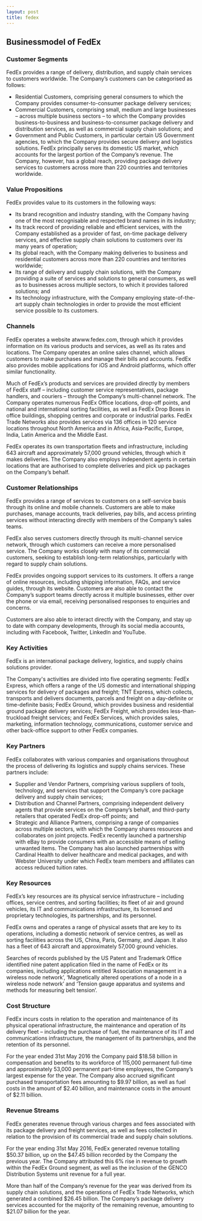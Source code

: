 ```yaml
---
layout: post
title: fedex
---
```


Businessmodel of FedEx
-----------------------

### Customer Segments

FedEx provides a range of delivery, distribution, and supply chain services to customers worldwide. The Company’s customers can be categorised as follows:

 * Residential Customers, comprising general consumers to which the Company provides consumer-to-consumer package delivery services;
* Commercial Customers, comprising small, medium and large businesses – across multiple business sectors – to which the Company provides business-to-business and business-to-consumer package delivery and distribution services, as well as commercial supply chain solutions; and
* Government and Public Customers, in particular certain US Government agencies, to which the Company provides secure delivery and logistics solutions.
 FedEx principally serves its domestic US market, which accounts for the largest portion of the Company’s revenue. The Company, however, has a global reach, providing package delivery services to customers across more than 220 countries and territories worldwide.

### Value Propositions

FedEx provides value to its customers in the following ways:

 * Its brand recognition and industry standing, with the Company having one of the most recognisable and respected brand names in its industry;
* Its track record of providing reliable and efficient services, with the Company established as a provider of fast, on-time package delivery services, and effective supply chain solutions to customers over its many years of operation;
* Its global reach, with the Company making deliveries to business and residential customers across more than 220 countries and territories worldwide;
* Its range of delivery and supply chain solutions, with the Company providing a suite of services and solutions to general consumers, as well as to businesses across multiple sectors, to which it provides tailored solutions; and
* Its technology infrastructure, with the Company employing state-of-the-art supply chain technologies in order to provide the most efficient service possible to its customers.
 ### Channels

FedEx operates a website atwww.fedex.com, through which it provides information on its various products and services, as well as its rates and locations. The Company operates an online sales channel, which allows customers to make purchases and manage their bills and accounts. FedEx also provides mobile applications for iOS and Android platforms, which offer similar functionality.

Much of FedEx’s products and services are provided directly by members of FedEx staff – including customer service representatives, package handlers, and couriers – through the Company’s multi-channel network. The Company operates numerous FedEx Office locations, drop-off points, and national and international sorting facilities, as well as FedEx Drop Boxes in office buildings, shopping centres and corporate or industrial parks. FedEx Trade Networks also provides services via 136 offices in 120 service locations throughout North America and in Africa, Asia-Pacific, Europe, India, Latin America and the Middle East.

FedEx operates its own transportation fleets and infrastructure, including 643 aircraft and approximately 57,000 ground vehicles, through which it makes deliveries. The Company also employs independent agents in certain locations that are authorised to complete deliveries and pick up packages on the Company’s behalf.

### Customer Relationships

FedEx provides a range of services to customers on a self-service basis through its online and mobile channels. Customers are able to make purchases, manage accounts, track deliveries, pay bills, and access printing services without interacting directly with members of the Company’s sales teams.

FedEx also serves customers directly through its multi-channel service network, through which customers can receive a more personalised service. The Company works closely with many of its commercial customers, seeking to establish long-term relationships, particularly with regard to supply chain solutions.

FedEx provides ongoing support services to its customers. It offers a range of online resources, including shipping information, FAQs, and service guides, through its website. Customers are also able to contact the Company’s support teams directly across it multiple businesses, either over the phone or via email, receiving personalised responses to enquiries and concerns.

Customers are also able to interact directly with the Company, and stay up to date with company developments, through its social media accounts, including with Facebook, Twitter, LinkedIn and YouTube.

### Key Activities

FedEx is an international package delivery, logistics, and supply chains solutions provider.

The Company's activities are divided into five operating segments: FedEx Express, which offers a range of the US domestic and international shipping services for delivery of packages and freight; TNT Express, which collects, transports and delivers documents, parcels and freight on a day-definite or time-definite basis; FedEx Ground, which provides business and residential ground package delivery services; FedEx Freight, which provides less-than-truckload freight services; and FedEx Services, which provides sales, marketing, information technology, communications, customer service and other back-office support to other FedEx companies.

### Key Partners

FedEx collaborates with various companies and organisations throughout the process of delivering its logistics and supply chains services. These partners include:

 * Supplier and Vendor Partners, comprising various suppliers of tools, technology, and services that support the Company’s core package delivery and supply chain services;
* Distribution and Channel Partners, comprising independent delivery agents that provide services on the Company’s behalf, and third-party retailers that operated FedEx drop-off points; and
* Strategic and Alliance Partners, comprising a range of companies across multiple sectors, with which the Company shares resources and collaborates on joint projects.
 FedEx recently launched a partnership with eBay to provide consumers with an accessible means of selling unwanted items. The Company has also launched partnerships with Cardinal Health to deliver healthcare and medical packages, and with Webster University under which FedEx team members and affiliates can access reduced tuition rates.

### Key Resources

FedEx’s key resources are its physical service infrastructure – including offices, service centres, and sorting facilities; its fleet of air and ground vehicles, its IT and communications infrastructure, its licensed and proprietary technologies, its partnerships, and its personnel.

FedEx owns and operates a range of physical assets that are key to its operations, including a domestic network of service centres, as well as sorting facilities across the US, China, Paris, Germany, and Japan. It also has a fleet of 643 aircraft and approximately 57,000 ground vehicles.

Searches of records published by the US Patent and Trademark Office identified nine patent application filed in the name of FedEx or its companies, including applications entitled ‘Association management in a wireless node network’, ‘Magnetically altered operations of a node in a wireless node network’ and ‘Tension gauge apparatus and systems and methods for measuring belt tension’.

### Cost Structure

FedEx incurs costs in relation to the operation and maintenance of its physical operational infrastructure, the maintenance and operation of its delivery fleet – including the purchase of fuel, the maintenance of its IT and communications infrastructure, the management of its partnerships, and the retention of its personnel.

For the year ended 31st May 2016 the Company paid $18.58 billion in compensation and benefits to its workforce of 115,000 permanent full-time and approximately 53,000 permanent part-time employees, the Company’s largest expense for the year. The Company also accrued significant purchased transportation fees amounting to $9.97 billion, as well as fuel costs in the amount of $2.40 billion, and maintenance costs in the amount of $2.11 billion.

### Revenue Streams

FedEx generates revenue through various charges and fees associated with its package delivery and freight services, as well as fees collected in relation to the provision of its commercial trade and supply chain solutions.

For the year ending 31st May 2016, FedEx generated revenue totalling $50.37 billion, up on the $47.45 billion recorded by the Company the previous year. The Company attributed this 6% rise in revenue to growth within the FedEx Ground segment, as well as the inclusion of the GENCO Distribution Systems unit revenue for a full year.

More than half of the Company’s revenue for the year was derived from its supply chain solutions, and the operations of FedEx Trade Networks, which generated a combined $26.45 billion. The Company’s package delivery services accounted for the majority of the remaining revenue, amounting to $21.07 billion for the year.
